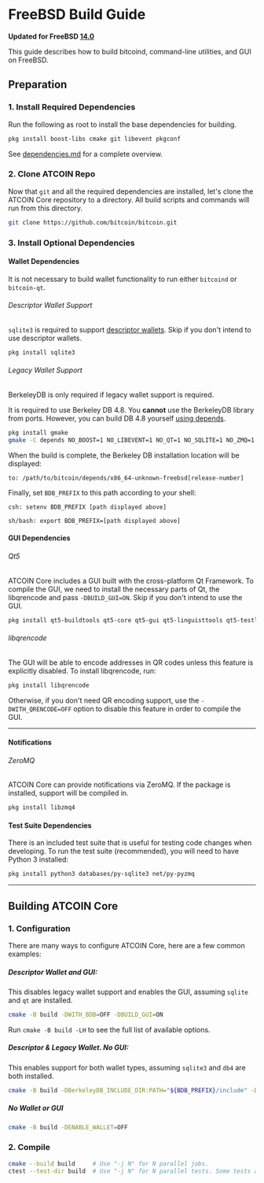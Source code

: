 # FreeBSD Build Guide

**Updated for FreeBSD [14.0](https://www.freebsd.org/releases/14.0R/announce/)**

This guide describes how to build bitcoind, command-line utilities, and GUI on FreeBSD.

## Preparation

### 1. Install Required Dependencies
Run the following as root to install the base dependencies for building.

```bash
pkg install boost-libs cmake git libevent pkgconf
```

See [dependencies.md](dependencies.md) for a complete overview.

### 2. Clone ATCOIN Repo
Now that `git` and all the required dependencies are installed, let's clone the ATCOIN Core repository to a directory. All build scripts and commands will run from this directory.
```bash
git clone https://github.com/bitcoin/bitcoin.git
```

### 3. Install Optional Dependencies

#### Wallet Dependencies
It is not necessary to build wallet functionality to run either `bitcoind` or `bitcoin-qt`.

###### Descriptor Wallet Support

`sqlite3` is required to support [descriptor wallets](descriptors.md).
Skip if you don't intend to use descriptor wallets.
```bash
pkg install sqlite3
```

###### Legacy Wallet Support
BerkeleyDB is only required if legacy wallet support is required.

It is required to use Berkeley DB 4.8. You **cannot** use the BerkeleyDB library
from ports. However, you can build DB 4.8 yourself [using depends](/depends).

```bash
pkg install gmake
gmake -C depends NO_BOOST=1 NO_LIBEVENT=1 NO_QT=1 NO_SQLITE=1 NO_ZMQ=1 NO_USDT=1
```

When the build is complete, the Berkeley DB installation location will be displayed:

```
to: /path/to/bitcoin/depends/x86_64-unknown-freebsd[release-number]
```

Finally, set `BDB_PREFIX` to this path according to your shell:

```
csh: setenv BDB_PREFIX [path displayed above]
```

```
sh/bash: export BDB_PREFIX=[path displayed above]
```

#### GUI Dependencies
###### Qt5

ATCOIN Core includes a GUI built with the cross-platform Qt Framework. To compile the GUI, we need to install
the necessary parts of Qt, the libqrencode and pass `-DBUILD_GUI=ON`. Skip if you don't intend to use the GUI.

```bash
pkg install qt5-buildtools qt5-core qt5-gui qt5-linguisttools qt5-testlib qt5-widgets
```

###### libqrencode

The GUI will be able to encode addresses in QR codes unless this feature is explicitly disabled. To install libqrencode, run:

```bash
pkg install libqrencode
```

Otherwise, if you don't need QR encoding support, use the `-DWITH_QRENCODE=OFF` option to disable this feature in order to compile the GUI.

---

#### Notifications
###### ZeroMQ

ATCOIN Core can provide notifications via ZeroMQ. If the package is installed, support will be compiled in.
```bash
pkg install libzmq4
```

#### Test Suite Dependencies
There is an included test suite that is useful for testing code changes when developing.
To run the test suite (recommended), you will need to have Python 3 installed:

```bash
pkg install python3 databases/py-sqlite3 net/py-pyzmq
```
---

## Building ATCOIN Core

### 1. Configuration

There are many ways to configure ATCOIN Core, here are a few common examples:

##### Descriptor Wallet and GUI:
This disables legacy wallet support and enables the GUI, assuming `sqlite` and `qt` are installed.
```bash
cmake -B build -DWITH_BDB=OFF -DBUILD_GUI=ON
```

Run `cmake -B build -LH` to see the full list of available options.

##### Descriptor & Legacy Wallet. No GUI:
This enables support for both wallet types, assuming
`sqlite3` and `db4` are both installed.
```bash
cmake -B build -DBerkeleyDB_INCLUDE_DIR:PATH="${BDB_PREFIX}/include" -DWITH_BDB=ON
```

##### No Wallet or GUI
```bash
cmake -B build -DENABLE_WALLET=OFF
```

### 2. Compile

```bash
cmake --build build     # Use "-j N" for N parallel jobs.
ctest --test-dir build  # Use "-j N" for N parallel tests. Some tests are disabled if Python 3 is not available.
```

